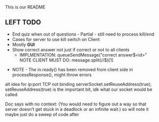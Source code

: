 This is our README


LEFT TODO
--------------

- End quiz when out of questions - Partial - still need to process kill/end
- Cases for server to use kill switch on Client
- Mostly **GUI**
- Show correct answer not just if correct or not to all clients
  - IMPLMENTATION: queueSendMessage("correct answer$<id>" NOTE CLIENT MUST DO: message.split(//$)[1]

* NOTE - The in.ready() has been removed from client side in processResponse(), might throw errors

alt idea for ip:port TCP not binding
serverSocket.setReuseAddress(true);
setReuseAddress(true) is the important bit, idk what our socket would be called



Doc says with no context:
(You would need to figure out a way so that server doesn’t get stuck in a deadlock or an infinite wait.)
so will note it maybe just do a sweep of code after
